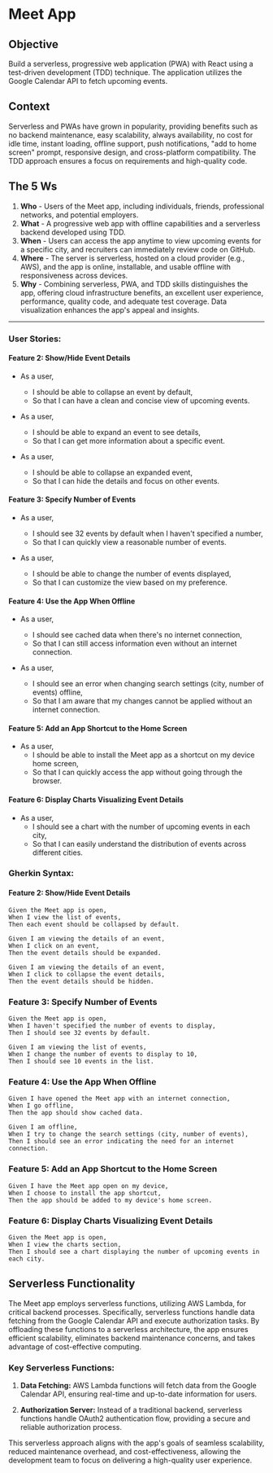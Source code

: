 # Meet App

## Objective

Build a serverless, progressive web application (PWA) with React using a test-driven development (TDD) technique. The application utilizes the Google Calendar API to fetch upcoming events.

## Context

Serverless and PWAs have grown in popularity, providing benefits such as no backend maintenance, easy scalability, always availability, no cost for idle time, instant loading, offline support, push notifications, "add to home screen" prompt, responsive design, and cross-platform compatibility. The TDD approach ensures a focus on requirements and high-quality code.

## The 5 Ws

1. **Who** - Users of the Meet app, including individuals, friends, professional networks, and potential employers.
2. **What** - A progressive web app with offline capabilities and a serverless backend developed using TDD.
3. **When** - Users can access the app anytime to view upcoming events for a specific city, and recruiters can immediately review code on GitHub.
4. **Where** - The server is serverless, hosted on a cloud provider (e.g., AWS), and the app is online, installable, and usable offline with responsiveness across devices.
5. **Why** - Combining serverless, PWA, and TDD skills distinguishes the app, offering cloud infrastructure benefits, an excellent user experience, performance, quality code, and adequate test coverage. Data visualization enhances the app's appeal and insights.

---

### User Stories:

#### Feature 2: Show/Hide Event Details
- As a user,
  - I should be able to collapse an event by default,
  - So that I can have a clean and concise view of upcoming events.

- As a user,
  - I should be able to expand an event to see details,
  - So that I can get more information about a specific event.

- As a user,
  - I should be able to collapse an expanded event,
  - So that I can hide the details and focus on other events.

#### Feature 3: Specify Number of Events
- As a user,
  - I should see 32 events by default when I haven't specified a number,
  - So that I can quickly view a reasonable number of events.

- As a user,
  - I should be able to change the number of events displayed,
  - So that I can customize the view based on my preference.

#### Feature 4: Use the App When Offline
- As a user,
  - I should see cached data when there's no internet connection,
  - So that I can still access information even without an internet connection.

- As a user,
  - I should see an error when changing search settings (city, number of events) offline,
  - So that I am aware that my changes cannot be applied without an internet connection.

#### Feature 5: Add an App Shortcut to the Home Screen
- As a user,
  - I should be able to install the Meet app as a shortcut on my device home screen,
  - So that I can quickly access the app without going through the browser.

#### Feature 6: Display Charts Visualizing Event Details
- As a user,
  - I should see a chart with the number of upcoming events in each city,
  - So that I can easily understand the distribution of events across different cities.

### Gherkin Syntax:

#### Feature 2: Show/Hide Event Details
```gherkin
Given the Meet app is open,
When I view the list of events,
Then each event should be collapsed by default.

Given I am viewing the details of an event,
When I click on an event,
Then the event details should be expanded.

Given I am viewing the details of an event,
When I click to collapse the event details,
Then the event details should be hidden.
```

### Feature 3: Specify Number of Events
```gherkin
Given the Meet app is open,
When I haven't specified the number of events to display,
Then I should see 32 events by default.

Given I am viewing the list of events,
When I change the number of events to display to 10,
Then I should see 10 events in the list.
```

### Feature 4: Use the App When Offline
```gherkin
Given I have opened the Meet app with an internet connection,
When I go offline,
Then the app should show cached data.

Given I am offline,
When I try to change the search settings (city, number of events),
Then I should see an error indicating the need for an internet connection.
```

### Feature 5: Add an App Shortcut to the Home Screen
```gherkin
Given I have the Meet app open on my device,
When I choose to install the app shortcut,
Then the app should be added to my device's home screen.
```

### Feature 6: Display Charts Visualizing Event Details
```gherkin
Given the Meet app is open,
When I view the charts section,
Then I should see a chart displaying the number of upcoming events in each city.
```

## Serverless Functionality

The Meet app employs serverless functions, utilizing AWS Lambda, for critical backend processes. Specifically, serverless functions handle data fetching from the Google Calendar API and execute authorization tasks. By offloading these functions to a serverless architecture, the app ensures efficient scalability, eliminates backend maintenance concerns, and takes advantage of cost-effective computing.

### Key Serverless Functions:

1. **Data Fetching:** AWS Lambda functions will fetch data from the Google Calendar API, ensuring real-time and up-to-date information for users.

2. **Authorization Server:** Instead of a traditional backend, serverless functions handle OAuth2 authentication flow, providing a secure and reliable authorization process.

This serverless approach aligns with the app's goals of seamless scalability, reduced maintenance overhead, and cost-effectiveness, allowing the development team to focus on delivering a high-quality user experience.
